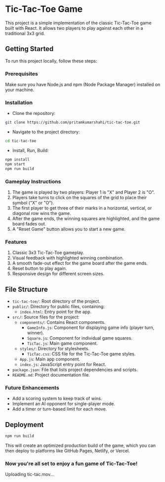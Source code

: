 # Tic-Tac-Toe Game

This project is a simple implementation of the classic Tic-Tac-Toe game built with React. It allows two players to play against each other in a traditional 3x3 grid.

## Getting Started

To run this project locally, follow these steps:

### Prerequisites

Make sure you have Node.js and npm (Node Package Manager) installed on your machine.

### Installation
- Clone the repository:
```bash
git clone https://github.com/pritamkumarshahi/tic-tac-toe.git
```

- Navigate to the project directory:
```bash
cd tic-tac-toe
```

- Install, Run, Build:

```bash
npm install
npm start
npm run build
```

### Gameplay Instructions

1. The game is played by two players: Player 1 is "X" and Player 2 is "O".
2. Players take turns to click on the squares of the grid to place their symbol ("X" or "O").
3. The first player to get three of their marks in a horizontal, vertical, or diagonal row wins the game.
4. After the game ends, the winning squares are highlighted, and the game board fades out.
5. A "Reset Game" button allows you to start a new game.

### Features

1. Classic 3x3 Tic-Tac-Toe gameplay.
2. Visual feedback with highlighted winning combination.
3. A smooth fade-out effect for the game board after the game ends.
4. Reset button to play again.
5. Responsive design for different screen sizes.

## File Structure

- `tic-tac-toe/`: Root directory of the project.
- `public/`: Directory for public files, containing:
  - `index.html`: Entry point for the app.
- `src/`: Source files for the project:
  - `components/`: Contains React components.
    - `GameInfo.js`: Component for displaying game info (player turn, winner).
    - `Square.js`: Component for individual game squares.
    - `TicTac.js`: Main game component.
  - `styles/`: Directory for stylesheets.
    - `TicTac.css`: CSS file for the Tic-Tac-Toe game styles.
  - `App.js`: Main app component.
  - `index.js`: JavaScript entry point for React.
- `package.json`: File that lists project dependencies and scripts.
- `README.md`: Project documentation file.


### Future Enhancements
- Add a scoring system to keep track of wins.
- Implement an AI opponent for single-player mode.
- Add a timer or turn-based limit for each move.

## Deployment

```bash
npm run build
```

This will create an optimized production build of the game, which you can then deploy to platforms like GitHub Pages, Netlify, or Vercel.

### Now you're all set to enjoy a fun game of Tic-Tac-Toe!

Uploading tic-tac.mov…

